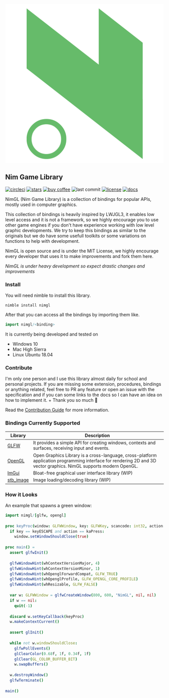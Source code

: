![logo](media/logo.png ':size=200')
## Nim Game Library

[![circleci](https://circleci.com/gh/lmariscal/nimgl.svg?style=svg)](https://circleci.com/gh/lmariscal/nimgl)
[![stars](https://img.shields.io/github/stars/lmariscal/nimgl.svg?style=social&logo=github&label=Stars)](https://github.com/lmariscal/nimgl)
[![buy coffee](https://img.shields.io/badge/buy%20coffee-donate-orange.svg?style=flat-square)](https://buymeacoff.ee/lmariscal)
![last commit](https://img.shields.io/github/last-commit/lmariscal/nimgl.svg?style=flat-square)
[![license](https://img.shields.io/github/license/mashape/apistatus.svg?style=flat-square)](https://github.com/lmariscal/nimgl/blob/master/LICENSE)
[![docs](https://img.shields.io/badge/docs-passing-ff69b4.svg?style=flat-square)](https://nimgl.org/docs/nimgl.html)

NimGL (Nim Game Library) is a collection of bindings for popular APIs, mostly used in computer graphics.

This collection of bindings is heavily inspired by LWJGL3, it enables low level access and it is not a framework, so we highly encourage you to use other game engines if you don't have experience working with low level graphic developments.
We try to keep this bindings as similar to the originals but we do have some usefull toolkits or some variations on functions to help with development.

NimGL is open source and is under the MIT License, we highly encourage every developer that uses it to make improvements and fork them here.

_NimGL is under heavy development so expect drastic changes and improvements_

### Install

You will need nimble to install this library.

```shell
nimble install nimgl
```

After that you can access all the bindings by importing them like.

```nim
import nimgl/<binding>
```

It is currently being developed and tested on

* Windows 10
* Mac High Sierra
* Linux Ubuntu 18.04

### Contribute

I'm only one person and I use this library almost daily for school and personal
projects. If you are missing some extension, procedures, bindings or anything
related, feel free to PR any feature or open an issue with the specification and
if you can some links to the docs so I can have an idea on how to implement it. +
Thank you so much :tada:

Read the [Contribution Guide](https://github.com/lmariscal/nimgl/blob/master/CONTRIBUTING.adoc) for more information.

### Bindings Currently Supported

| Library                 | Description                                                                                                                                                        |
|-------------------------|--------------------------------------------------------------------------------------------------------------------------------------------------------------------|
| [GLFW](/glfw)           | It provides a simple API for creating windows, contexts and surfaces, receiving input and events.                                                                  |
| [OpenGL](/opengl)       | Open Graphics Library is a cross-language, cross-platform application programming interface for rendering 2D and 3D vector graphics. NimGL supports modern OpenGL. |
| [ImGui](/imgui)         | Bloat-free graphical user interface library (WIP)                                                                                                                  |
| [stb_image](/stb#Image) | Image loading/decoding library (WIP)                                                                                                                               |

### How it Looks

An example that spawns a green window:

```nim
import nimgl/[glfw, opengl]

proc keyProc(window: GLFWWindow, key: GLFWKey, scancode: int32, action: GLFWKeyAction, mods: GLFWKeyMod): void {.cdecl.} =
  if key == keyESCAPE and action == kaPress:
    window.setWindowShouldClose(true)

proc main() =
  assert glfwInit()

  glfwWindowHint(whContextVersionMajor, 4)
  glfwWindowHint(whContextVersionMinor, 1)
  glfwWindowHint(whOpenglForwardCompat, GLFW_TRUE)
  glfwWindowHint(whOpenglProfile, GLFW_OPENGL_CORE_PROFILE)
  glfwWindowHint(whResizable, GLFW_FALSE)

  var w: GLFWWindow = glfwCreateWindow(800, 600, "NimGL", nil, nil)
  if w == nil:
    quit(-1)

  discard w.setKeyCallback(keyProc)
  w.makeContextCurrent()

  assert glInit()

  while not w.windowShouldClose:
    glfwPollEvents()
    glClearColor(0.68f, 1f, 0.34f, 1f)
    glClear(GL_COLOR_BUFFER_BIT)
    w.swapBuffers()

  w.destroyWindow()
  glfwTerminate()

main()
```
